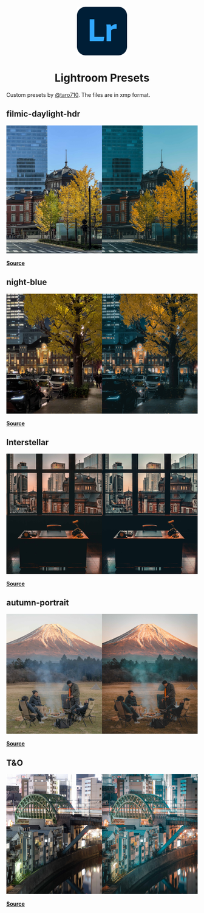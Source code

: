 <p align="center">
  <img src="assets/lightroom.png" alt="Docsify Logo" height="128">
</p>
<h1 align="center">Lightroom Presets</h1>

Custom presets by [@taro710](https://github.com/taro710). The files are in xmp format.

## filmic-daylight-hdr

<img src="assets/filmic-daylight-hdr-before.JPG" width="50%"><img src="assets/filmic-daylight-hdr-after.JPG" width="50%">

**[Source](https://github.com/taro710/lightroom-presets/blob/main/presets/filmic-daylight-hdr.xmp)**

## night-blue

<img src="assets/night-blue-before.JPG" width="50%"><img src="assets/night-blue-after.JPG" width="50%">

**[Source](https://github.com/taro710/lightroom-presets/blob/main/presets/night-blue.xmp)**

## Interstellar

<img src="assets/Interstellar-before.JPG" width="50%"><img src="assets/Interstellar-after.JPG" width="50%">

**[Source](https://github.com/taro710/lightroom-presets/blob/main/presets/Interstellar.xmp)**

## autumn-portrait

<img src="assets/autumn-portrait-before.JPG" width="50%"><img src="assets/autumn-portrait-after.JPG" width="50%">

**[Source](https://github.com/taro710/lightroom-presets/blob/main/presets/autumn-portrait.xmp)**

## T&O

<img src="assets/T&O-before.JPG" width="50%"><img src="assets/T&O-after.JPG" width="50%">

**[Source](https://github.com/taro710/lightroom-presets/blob/main/presets/T%26O.xmp)**
